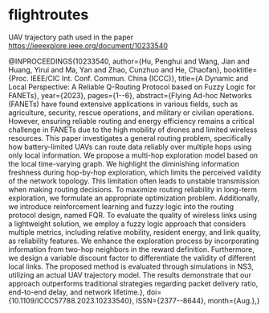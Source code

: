 # flightroutes
UAV trajectory path used in the paper https://ieeexplore.ieee.org/document/10233540

@INPROCEEDINGS{10233540,
  author={Hu, Penghui and Wang, Jian and Huang, Yirui and Ma, Yan and Zhao, Cunzhuo and He, Chaofan},
  booktitle={Proc. IEEE/CIC Int. Conf. Commun. China (ICCC)}, 
  title={A Dynamic and Local Perspective: A Reliable Q-Routing Protocol based on Fuzzy Logic for FANETs}, 
  year={2023},
  pages={1--6},
  abstract={Flying Ad-hoc Networks (FANETs) have found extensive applications in various fields, such as agriculture, security, rescue operations, and military or civilian operations. However, ensuring reliable routing and energy efficiency remains a critical challenge in FANETs due to the high mobility of drones and limited wireless resources. This paper investigates a general routing problem, specifically how battery-limited UAVs can route data reliably over multiple hops using only local information. We propose a multi-hop exploration model based on the local time-varying graph. We highlight the diminishing information freshness during hop-by-hop exploration, which limits the perceived validity of the network topology. This limitation often leads to unstable transmission when making routing decisions. To maximize routing reliability in long-term exploration, we formulate an appropriate optimization problem. Additionally, we introduce reinforcement learning and fuzzy logic into the routing protocol design, named FQR. To evaluate the quality of wireless links using a lightweight solution, we employ a fuzzy logic approach that considers multiple metrics, including relative mobility, resident energy, and link quality, as reliability features. We enhance the exploration process by incorporating information from two-hop neighbors in the reward definition. Furthermore, we design a variable discount factor to differentiate the validity of different local links. The proposed method is evaluated through simulations in NS3, utilizing an actual UAV trajectory model. The results demonstrate that our approach outperforms traditional strategies regarding packet delivery ratio, end-to-end delay, and network lifetime.},
  doi={10.1109/ICCC57788.2023.10233540},
  ISSN={2377--8644},
  month={Aug.},}

